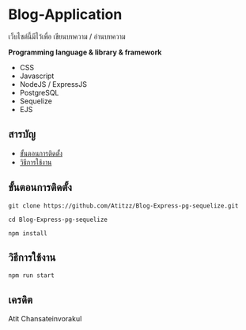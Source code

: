 # Blog-Application
เว็บไซต์นี้มีไว้เพื่อ เขียนบทความ / อ่านบทความ

**Programming language & library & framework**
- CSS
- Javascript
- NodeJS / ExpressJS
- PostgreSQL
- Sequelize
- EJS

## สารบัญ 
- [ขั้นตอนการติดตั้ง](#%E0%B8%82%E0%B8%B1%E0%B9%89%E0%B8%99%E0%B8%95%E0%B8%AD%E0%B8%99%E0%B8%81%E0%B8%B2%E0%B8%A3%E0%B8%95%E0%B8%B4%E0%B8%94%E0%B8%95%E0%B8%B1%E0%B9%89%E0%B8%87)
- [วิธีการใช้งาน](#%E0%B8%A7%E0%B8%B4%E0%B8%98%E0%B8%B5%E0%B8%81%E0%B8%B2%E0%B8%A3%E0%B9%83%E0%B8%8A%E0%B9%89%E0%B8%87%E0%B8%B2%E0%B8%99)


## ขั้นตอนการติดตั้ง

    git clone https://github.com/Atitzz/Blog-Express-pg-sequelize.git

    cd Blog-Express-pg-sequelize
    
    npm install
    
##  วิธีการใช้งาน

    npm run start

## เครดิต
Atit Chansateinvorakul

